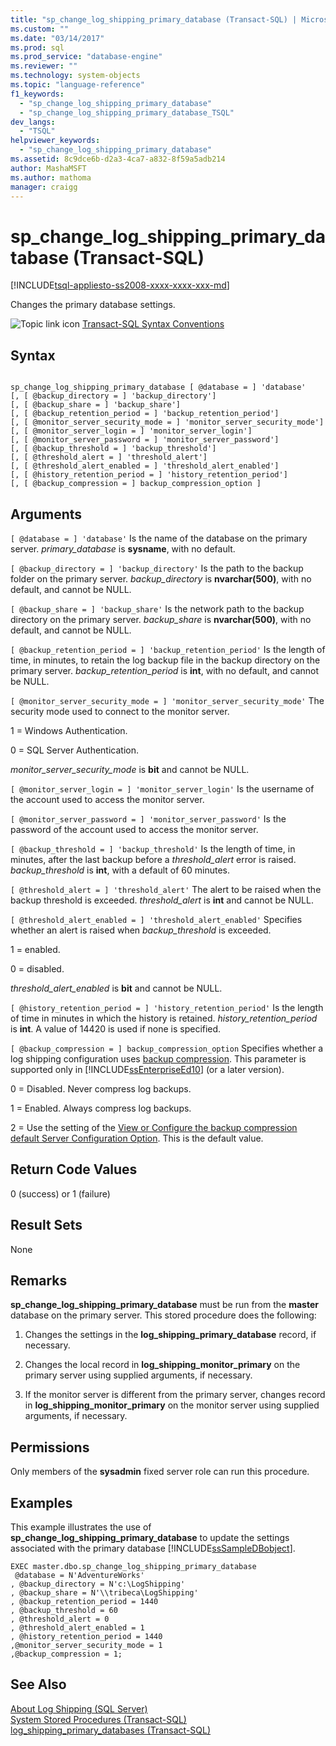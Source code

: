 ```yaml
---
title: "sp_change_log_shipping_primary_database (Transact-SQL) | Microsoft Docs"
ms.custom: ""
ms.date: "03/14/2017"
ms.prod: sql
ms.prod_service: "database-engine"
ms.reviewer: ""
ms.technology: system-objects
ms.topic: "language-reference"
f1_keywords: 
  - "sp_change_log_shipping_primary_database"
  - "sp_change_log_shipping_primary_database_TSQL"
dev_langs: 
  - "TSQL"
helpviewer_keywords: 
  - "sp_change_log_shipping_primary_database"
ms.assetid: 8c9dce6b-d2a3-4ca7-a832-8f59a5adb214
author: MashaMSFT
ms.author: mathoma
manager: craigg
---
```

# sp_change_log_shipping_primary_database (Transact-SQL)
[!INCLUDE[tsql-appliesto-ss2008-xxxx-xxxx-xxx-md](../../includes/tsql-appliesto-ss2008-xxxx-xxxx-xxx-md.md)]

  Changes the primary database settings.  
  
 ![Topic link icon](../../database-engine/configure-windows/media/topic-link.gif "Topic link icon") [Transact-SQL Syntax Conventions](../../t-sql/language-elements/transact-sql-syntax-conventions-transact-sql.md)  
  
## Syntax  
  
```  
  
sp_change_log_shipping_primary_database [ @database = ] 'database'  
[, [ @backup_directory = ] 'backup_directory']   
[, [ @backup_share = ] 'backup_share']   
[, [ @backup_retention_period = ] 'backup_retention_period']  
[, [ @monitor_server_security_mode = ] 'monitor_server_security_mode']  
[, [ @monitor_server_login = ] 'monitor_server_login']  
[, [ @monitor_server_password = ] 'monitor_server_password']  
[, [ @backup_threshold = ] 'backup_threshold']   
[, [ @threshold_alert = ] 'threshold_alert']   
[, [ @threshold_alert_enabled = ] 'threshold_alert_enabled']   
[, [ @history_retention_period = ] 'history_retention_period']  
[, [ @backup_compression = ] backup_compression_option ]   
```  
  
## Arguments  
`[ @database = ] 'database'`
 Is the name of the database on the primary server. *primary_database* is **sysname**, with no default.  
  
`[ @backup_directory = ] 'backup_directory'`
 Is the path to the backup folder on the primary server. *backup_directory* is **nvarchar(500)**, with no default, and cannot be NULL.  
  
`[ @backup_share = ] 'backup_share'`
 Is the network path to the backup directory on the primary server. *backup_share* is **nvarchar(500)**, with no default, and cannot be NULL.  
  
`[ @backup_retention_period = ] 'backup_retention_period'`
 Is the length of time, in minutes, to retain the log backup file in the backup directory on the primary server. *backup_retention_period* is **int**, with no default, and cannot be NULL.  
  
`[ @monitor_server_security_mode = ] 'monitor_server_security_mode'`
 The security mode used to connect to the monitor server.  
  
 1 = Windows Authentication.  
  
 0 = SQL Server Authentication.  
  
 *monitor_server_security_mode* is **bit** and cannot be NULL.  
  
`[ @monitor_server_login = ] 'monitor_server_login'`
 Is the username of the account used to access the monitor server.  
  
`[ @monitor_server_password = ] 'monitor_server_password'`
 Is the password of the account used to access the monitor server.  
  
`[ @backup_threshold = ] 'backup_threshold'`
 Is the length of time, in minutes, after the last backup before a *threshold_alert* error is raised. *backup_threshold* is **int**, with a default of 60 minutes.  
  
`[ @threshold_alert = ] 'threshold_alert'`
 The alert to be raised when the backup threshold is exceeded. *threshold_alert* is **int** and cannot be NULL.  
  
`[ @threshold_alert_enabled = ] 'threshold_alert_enabled'`
 Specifies whether an alert is raised when *backup_threshold* is exceeded.  
  
 1 = enabled.  
  
 0 = disabled.  
  
 *threshold_alert_enabled* is **bit** and cannot be NULL.  
  
`[ @history_retention_period = ] 'history_retention_period'`
 Is the length of time in minutes in which the history is retained. *history_retention_period* is **int**. A value of 14420 is used if none is specified.  
  
`[ @backup_compression = ] backup_compression_option`
 Specifies whether a log shipping configuration uses [backup compression](../../relational-databases/backup-restore/backup-compression-sql-server.md). This parameter is supported only in [!INCLUDE[ssEnterpriseEd10](../../includes/ssenterpriseed10-md.md)] (or a later version).  
  
 0 = Disabled. Never compress log backups.  
  
 1 = Enabled. Always compress log backups.  
  
 2 = Use the setting of the [View or Configure the backup compression default Server Configuration Option](../../database-engine/configure-windows/view-or-configure-the-backup-compression-default-server-configuration-option.md). This is the default value.  
  
## Return Code Values  
 0 (success) or 1 (failure)  
  
## Result Sets  
 None  
  
## Remarks  
 **sp_change_log_shipping_primary_database** must be run from the **master** database on the primary server. This stored procedure does the following:  
  
1.  Changes the settings in the **log_shipping_primary_database** record, if necessary.  
  
2.  Changes the local record in **log_shipping_monitor_primary** on the primary server using supplied arguments, if necessary.  
  
3.  If the monitor server is different from the primary server, changes record in **log_shipping_monitor_primary** on the monitor server using supplied arguments, if necessary.  
  
## Permissions  
 Only members of the **sysadmin** fixed server role can run this procedure.  
  
## Examples  
 This example illustrates the use of **sp_change_log_shipping_primary_database** to update the settings associated with the primary database [!INCLUDE[ssSampleDBobject](../../includes/sssampledbobject-md.md)].  
  
```  
EXEC master.dbo.sp_change_log_shipping_primary_database   
 @database = N'AdventureWorks'   
, @backup_directory = N'c:\LogShipping'   
, @backup_share = N'\\tribeca\LogShipping'   
, @backup_retention_period = 1440   
, @backup_threshold = 60   
, @threshold_alert = 0   
, @threshold_alert_enabled = 1   
, @history_retention_period = 1440   
,@monitor_server_security_mode = 1  
,@backup_compression = 1;  
```  
  
## See Also  
 [About Log Shipping &#40;SQL Server&#41;](../../database-engine/log-shipping/about-log-shipping-sql-server.md)   
 [System Stored Procedures &#40;Transact-SQL&#41;](../../relational-databases/system-stored-procedures/system-stored-procedures-transact-sql.md)   
 [log_shipping_primary_databases &#40;Transact-SQL&#41;](../../relational-databases/system-tables/log-shipping-primary-databases-transact-sql.md)  
  
  
